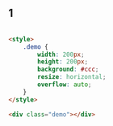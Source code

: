 ## 1

[](../_iframe/前端实验室/缩放物体-0.html ':include data-id=0')

<!-- run -->
```html

<style>
	.demo {
		width: 200px;
		height: 200px;
		background: #ccc;
		resize: horizontal;
		overflow: auto;
	}
</style>

<div class="demo"></div>
```
